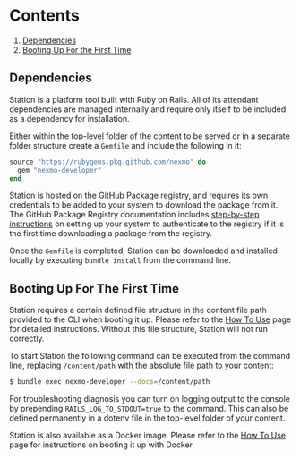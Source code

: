 # Contents

1. [Dependencies](#dependencies)
2. [Booting Up For the First Time](#booting-up-for-the-first-time)

## Dependencies

Station is a platform tool built with Ruby on Rails. All of its attendant dependencies are managed internally and require only itself to be included as a dependency for installation.

Either within the top-level folder of the content to be served or in a separate folder structure create a `Gemfile` and include the following in it:

```ruby
source "https://rubygems.pkg.github.com/nexmo" do
  gem "nexmo-developer"
end
```

Station is hosted on the GitHub Package registry, and requires its own credentials to be added to your system to download the package from it. The GitHub Package Registry documentation includes [step-by-step instructions](https://help.github.com/en/packages/using-github-packages-with-your-projects-ecosystem/configuring-rubygems-for-use-with-github-packages) on setting up your system to authenticate to the registry if it is the first time downloading a package from the registry.

Once the `Gemfile` is completed, Station can be downloaded and installed locally by executing `bundle install` from the command line. 

## Booting Up For The First Time

Station requires a certain defined file structure in the content file path provided to the CLI when booting it up. Please refer to the [How To Use](https://github.com/Nexmo/station/blob/master/docs/How-To-Use#configuration-files) page for detailed instructions. Without this file structure, Station will not run correctly.

To start Station the following command can be executed from the command line, replacing `/content/path` with the absolute file path to your content:

```bash
$ bundle exec nexmo-developer --docs=/content/path
```

For troubleshooting diagnosis you can turn on logging output to the console by prepending `RAILS_LOG_TO_STDOUT=true` to the command. This can also be defined permanently in a dotenv file in the top-level folder of your content.

Station is also available as a Docker image. Please refer to the [How To Use](https://github.com/Nexmo/station/blob/master/docs/How-To-Use#running-with-docker) page for instructions on booting it up with Docker.